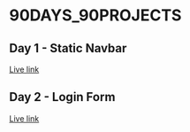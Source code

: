 # 90DAYS_90PROJECTS
## Day 1 - Static Navbar
[Live link](https://nightcoder26.github.io/day1/)

## Day 2 - Login Form
[Live link]()
